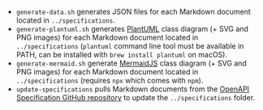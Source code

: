 - `generate-data.sh` generates JSON files for each Markdown document located in `../specifications`.
- `generate-plantuml.sh` generates [PlantUML](https://plantuml.com/) class diagram (+ SVG and PNG images) for each Markdown document located in `../specifications` (`plantuml` command line tool must be available in PATH, can be installed with `brew install plantuml` on macOS).
- `generate-mermaid.sh` generate [MermaidJS](https://mermaid.js.org/) class diagram (+ SVG and PNG images) for each Markdown document located in `../specifications` (requires `npx` which comes with `npm`).
- `update-specifications` pulls Markdown documents from the [OpenAPI Specification GitHub repository](https://github.com/OAI/OpenAPI-Specification/tree/main/versions) to update the `../specifications` folder.